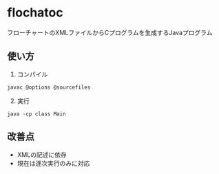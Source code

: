 # flochatoc

フローチャートのXMLファイルからCプログラムを生成するJavaプログラム  

## 使い方

1. コンパイル
```
javac @options @sourcefiles
```

2. 実行
```
java -cp class Main
```

## 改善点
- XMLの記述に依存
- 現在は逐次実行のみに対応  





